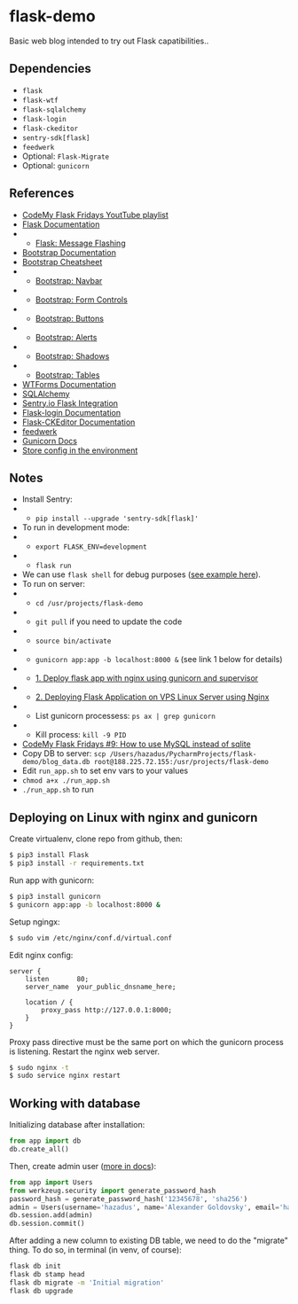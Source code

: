 # flask-demo
Basic web blog intended to try out Flask capatibilities..

## Dependencies
- `flask`
- `flask-wtf`
- `flask-sqlalchemy`
- `flask-login`
- `flask-ckeditor`
- `sentry-sdk[flask]`
- `feedwerk`
- Optional: `Flask-Migrate`
- Optional: `gunicorn`

## References
- [CodeMy Flask Fridays YoutTube playlist](https://www.youtube.com/watch?v=0Qxtt4veJIc&list=PLCC34OHNcOtolz2Vd9ZSeSXWc8Bq23yEz&index=2)
- [Flask Documentation](https://flask.palletsprojects.com/en/2.2.x/#)
- - [Flask: Message Flashing](https://flask.palletsprojects.com/en/2.2.x/patterns/flashing/?highlight=flash)
- [Bootstrap Documentation](https://getbootstrap.com/docs/5.2/getting-started/introduction/)
- [Bootstrap Cheatsheet](https://getbootstrap.com/docs/5.2/examples/cheatsheet/)
- - [Bootstrap: Navbar](https://getbootstrap.com/docs/5.2/components/navbar/#how-it-works)
- - [Bootstrap: Form Controls](https://getbootstrap.com/docs/5.2/forms/form-control/)
- - [Bootstrap: Buttons](https://getbootstrap.com/docs/5.2/components/buttons/)
- - [Bootstrap: Alerts](https://getbootstrap.com/docs/5.2/components/alerts/)
- - [Bootstrap: Shadows](https://getbootstrap.com/docs/5.2/utilities/shadows/)
- - [Bootstrap: Tables](https://getbootstrap.com/docs/5.2/content/tables/)
- [WTForms Documentation](https://wtforms.readthedocs.io/en/3.0.x/)
- [SQLAlchemy](https://www.sqlalchemy.org)
- [Sentry.io Flask Integration](https://docs.sentry.io/platforms/python/guides/flask/)
- [Flask-login Documentation](https://flask-login.readthedocs.io/en/latest/)
- [Flask-CKEditor Documentation](https://flask-ckeditor.readthedocs.io/en/latest/)
- [feedwerk](https://pypi.org/project/feedwerk/)
- [Gunicorn Docs](https://gunicorn.org/#deployment)
- [Store config in the environment](https://12factor.net/config)

## Notes
- Install Sentry:
- - `pip install --upgrade 'sentry-sdk[flask]'`
- To run in development mode:
- - `export FLASK_ENV=development`
- - `flask run`
- We can use `flask shell` for debug purposes ([see example here](https://youtu.be/8ebIEefhBpM?t=599)).
- To run on server:
- - `cd /usr/projects/flask-demo`
- - `git pull` if you need to update the code
- - `source bin/activate`
- - `gunicorn app:app -b localhost:8000 &` (see link 1 below for details)
- - [1. Deploy flask app with nginx using gunicorn and supervisor](https://medium.com/ymedialabs-innovation/deploy-flask-app-with-nginx-using-gunicorn-and-supervisor-d7a93aa07c18)
- - [2. Deploying Flask Application on VPS Linux Server using Nginx](https://medium.com/geekculture/deploying-flask-application-on-vps-linux-server-using-nginx-a1c4f8ff0010)
- - List gunicorn processess: `ps ax | grep gunicorn`
- - Kill process: `kill -9 PID`
- [CodeMy Flask Fridays #9: How to use MySQL instead of sqlite](https://youtu.be/hQl2wyJvK5k)
- Copy DB to server: `scp /Users/hazadus/PycharmProjects/flask-demo/blog_data.db root@188.225.72.155:/usr/projects/flask-demo`
- Edit `run_app.sh` to set env vars to your values
- `chmod a+x ./run_app.sh`
- `./run_app.sh` to run

## Deploying on Linux with nginx and gunicorn
Create virtualenv, clone repo from github, then:
```bash
$ pip3 install Flask
$ pip3 install -r requirements.txt
```
Run app with gunicorn:
```bash
$ pip3 install gunicorn
$ gunicorn app:app -b localhost:8000 &
```
Setup ngingx:
```bash
$ sudo vim /etc/nginx/conf.d/virtual.conf
```
Edit nginx config:
```
server {
    listen       80;
    server_name  your_public_dnsname_here;

    location / {
        proxy_pass http://127.0.0.1:8000;
    }
}
```
Proxy pass directive must be the same port on which the gunicorn process is listening.
Restart the nginx web server.
```bash
$ sudo nginx -t
$ sudo service nginx restart
```

## Working with database
Initializing database after installation:
```python
from app import db
db.create_all()
```
Then, create admin user ([more in docs](https://flask-sqlalchemy.palletsprojects.com/en/2.x/quickstart/)):
```python
from app import Users
from werkzeug.security import generate_password_hash
password_hash = generate_password_hash('12345678', 'sha256')
admin = Users(username='hazadus', name='Alexander Goldovsky', email='hazadus7@gmail.com', is_admin=True, password_hash=password_hash)
db.session.add(admin)
db.session.commit()
```
After adding a new column to existing DB table, we need to do the "migrate" thing. To do so, in terminal (in venv, of course):
```bash
flask db init
flask db stamp head
flask db migrate -m 'Initial migration'
flask db upgrade
```